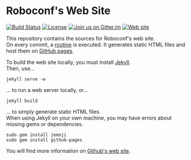 # Roboconf's Web Site
[![Build Status](https://travis-ci.org/roboconf/roboconf.github.io.svg?branch=master)](https://travis-ci.org/roboconf/roboconf.github.io)
[![License](https://img.shields.io/badge/Creative%20Commons-blue.svg)](http://creativecommons.org/licenses/by/3.0/)
[![Join us on Gitter.im](https://img.shields.io/badge/gitter-join%20chat-brightgreen.svg)](https://gitter.im/roboconf/roboconf)
[![Web site](https://img.shields.io/badge/website-roboconf.net-b23e4b.svg)](http://roboconf.net)

This repository contains the sources for Roboconf's web site.  
On every commit, a [routine](http://jekyllrb.com/) is executed. It generates static HTML files and host 
them on [GitHub pages](https://pages.github.com/).

To build the web site locally, you must install [Jekyll](http://jekyllrb.com/).    
Then, use...

	jekyll serve -w

... to run a web server locally, or... 

	jekyll build

... to simply generate static HTML files.  
When using Jekyll on your own machine, you may have errors about missing gems or dependencies.

	sudo gem install jemoji
	sudo gem install github-pages

You will find more information on [Github's web site](https://help.github.com/articles/setting-up-your-pages-site-locally-with-jekyll/).